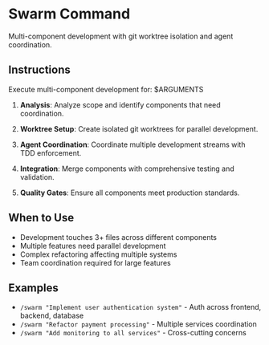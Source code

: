 # Swarm Command

Multi-component development with git worktree isolation and agent coordination.

## Instructions

Execute multi-component development for: $ARGUMENTS

1. **Analysis**: Analyze scope and identify components that need coordination.

2. **Worktree Setup**: Create isolated git worktrees for parallel development.

3. **Agent Coordination**: Coordinate multiple development streams with TDD enforcement.

4. **Integration**: Merge components with comprehensive testing and validation.

5. **Quality Gates**: Ensure all components meet production standards.

## When to Use

- Development touches 3+ files across different components
- Multiple features need parallel development
- Complex refactoring affecting multiple systems
- Team coordination required for large features

## Examples

- `/swarm "Implement user authentication system"` - Auth across frontend, backend, database
- `/swarm "Refactor payment processing"` - Multiple services coordination
- `/swarm "Add monitoring to all services"` - Cross-cutting concerns
